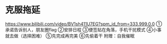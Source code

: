 # 克服拖延
https://www.bilibili.com/video/BV1sh411U7EG?spm_id_from=333.999.0.0
①承诺告诉别人，朋友圈flag
②安排日程
③便签贴在角落，手机干扰模式
④小事就去做（选择困难）
⑤先完成再完美
⑥先偷着干
附赠：自我催眠

